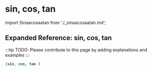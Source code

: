 # sin, cos, tan

import Sinaacosaatan from './_sinaacosaatan.md';

<Sinaacosaatan />

## Expanded Reference: sin, cos, tan

:::tip
TODO: Please contribute to this page by adding explanations and examples
:::

```lisp
(sin, cos, tan )
```
